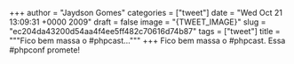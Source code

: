 
+++
author = "Jaydson Gomes"
categories = ["tweet"]
date = "Wed Oct 21 13:09:31 +0000 2009"
draft = false
image = "{TWEET_IMAGE}"
slug = "ec204da43200d54aa4f4ee5ff482c70616d74b87"
tags = ["tweet"]
title = """Fico bem massa o #phpcast..."""
+++
Fico bem massa o #phpcast. Essa #phpconf promete!
